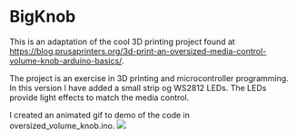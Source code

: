 # BigKnob

This is an adaptation of the cool 3D printing project found at https://blog.prusaprinters.org/3d-print-an-oversized-media-control-volume-knob-arduino-basics/. 

The project is an exercise in 3D printing and microcontroller programming. In this version I have added a small strip og WS2812 LEDs. The LEDs provide light effects to match the media control. 

I created an animated gif to demo of the code in oversized_volume_knob.ino.
![](volume_knob_demo.gif)

